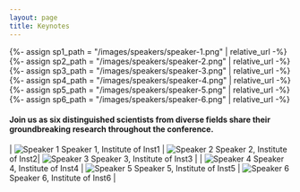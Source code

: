 ```yaml
---
layout: page
title: Keynotes
---
```


{%- assign sp1_path = "/images/speakers/speaker-1.png" | relative_url -%}
{%- assign sp2_path = "/images/speakers/speaker-2.png" | relative_url -%}
{%- assign sp3_path = "/images/speakers/speaker-3.png" | relative_url -%}
{%- assign sp4_path = "/images/speakers/speaker-4.png" | relative_url -%}
{%- assign sp5_path = "/images/speakers/speaker-5.png" | relative_url -%}
{%- assign sp6_path = "/images/speakers/speaker-6.png" | relative_url -%}

#### Join us as six distinguished scientists from diverse fields share their groundbreaking research throughout the conference.  


| <img src="{{ sp1_path }}" alt="Speaker 1" class="speaker-photo"> Speaker 1, Institute of Inst1 | <img src="{{ sp2_path }}" alt="Speaker 2" class="speaker-photo"> Speaker 2, Institute of Inst2| <img src="{{ sp3_path }}" alt="Speaker 3" class="speaker-photo"> Speaker 3, Institute of Inst3 |
 | <img src="{{ sp4_path }}" alt="Speaker 4" class="speaker-photo"> Speaker 4, Institute of Inst4 | <img src="{{ sp5_path }}" alt="Speaker 5" class="speaker-photo"> Speaker 5, Institute of Inst5 | <img src="{{ sp6_path }}" alt="Speaker 6" class="speaker-photo"> Speaker 6, Institute of Inst6 |

